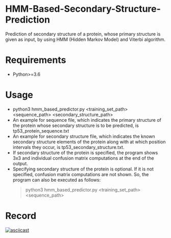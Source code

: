 # HMM-Based-Secondary-Structure-Prediction
Prediction of secondary structure of a protein, whose primary structure is given as input, by using HMM (Hidden Markov Model) and Viterbi algorithm.

# Requirements
- Python>=3.6

# Usage
- python3 hmm_based_predictor.py <training_set_path> <sequence_path> <secondary_structure_path>
- An example for sequence file, which indicates the primary structure of the protein whose secondary structure is to be predicted, is tp53_protein_sequence.txt
- An example for secondary structure file, which indicates the known secondary structure elements of the protein along with at which position intervals they occur, is tp53_secondary_structure.txt.
- If secondary structure of the protein is specified, the program shows 3x3 and individual confusion matrix computations at the end of the output.
- Specifying secondary structure of the protein is optional. If it is not specified, confusion matrix computations are not shown. So, the program can also be executed as follows:
    > python3 hmm_based_predictor.py <training_set_path> <sequence_path>
    
# Record
[![asciicast](https://asciinema.org/a/4gtBTPaeBnDd662mIXxOAR3uA.svg)](https://asciinema.org/a/4gtBTPaeBnDd662mIXxOAR3uA)